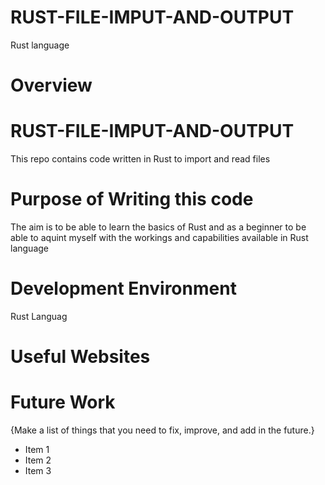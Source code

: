 # RUST-FILE-IMPUT-AND-OUTPUT

Rust language

# Overview
# RUST-FILE-IMPUT-AND-OUTPUT
This repo contains code written in Rust to import and read files

# Purpose of Writing this code

The aim is to be able to learn the basics of Rust and as a beginner to be able to aquint myself with the workings and capabilities available in Rust language


# Development Environment

Rust Languag

# Useful Websites


# Future Work

{Make a list of things that you need to fix, improve, and add in the future.}

- Item 1
- Item 2
- Item 3
